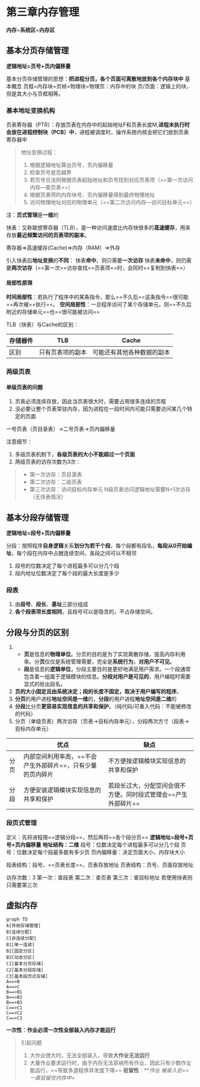 # 第三章内存管理
**内存**=**系统区**+**内存区**


## 基本分页存储管理

**逻辑地址=页号+页内偏移量**

基本分页存储管理的思想：**把进程分页，各个页面可离散地放到各个内存块中**
基本概念
页框=内存块=页帧=物理块=物理页：内存中的块
页/页面：逻辑上的块，但是其大小与页框相等。

### 基本地址变换机构
页表寄存器（PTR）：存放页表在内存中的起始地址F和页表长度M,**进程未执行时会放在进程控制块（PCB）中**，进程被调度时，操作系统内核会把它们放到页表寄存器中
> 地址变换过程：
> 1. 根据逻辑地址算出页号，页内偏移量
> 2. 检查页号是否越界
> 3. 若页号合法则根据页表起始地址和页号找到对应页表项（==第一次访问内存—查页表==）
> 4. 根据页表项的内存块号、页内偏移量得到最终物理地址
> 5. 访问物理地址对应的物理单元（==第二次访问内存—访问目标单元==）

注：**页式管理**是**一维**的

 快表：又称联想寄存器（TLB），是一种访问速度比内存快很多的**高速缓存**，用来存放**最近频繁访问的页表项的副本**。
 
寄存器=>高速缓存(Cache)=>内存（RAM）=>外存

引入快表后**地址变换**的**不同**：
快表**命中**，则只需要**一次访存**
快表**未命中**，则仍需要**两次访存**（==第一次==访存查找==页表项==时，会同时==复制到快表==）

#### 局部性原理
**时间局部性**：若执行了程序中的某条指令，那么==不久后==这条指令==很可能==再次被==执行==。
**空间局部性**：一旦程序访问了某个存储单元，则==不久后附近的存储单元==也==很可能被访问==


TLB（快表）与Cache的区别：

|存储器件|TLB|Cache|
|----|----|----|
|区别|只有页表项的副本|可能还有其他各种数据的副本|

### 两级页表
#### 单级页表的问题
1. 页表必须连续存放，因此当页表很大时，需要占用很多连续的页框
2. 没必要让整个页表常驻内存，因为进程在一段时间内可能只需要访问某几个特定的页面

一号页表（页目录表）->二号页表->页内偏移量

注意细节：
1. 多级页表机制下，**各级页表的大小不能超过一个页面**
2. 两级页表的访存次数为3次：
> - 第一次访存：页目录表
> - 第二次访存：二级页表
> - 第三次访存：访问目标内存单元
N级页表访问逻辑地址需要N+1次访存（无快表情况）

## 基本分段存储管理

**逻辑地址=段号+页内偏移量**

分段：按照程序**自身逻辑**关系**划分为若干个段**，每个段都有段名，**每段从0开始编址**，每个段在内存中占据连续空间，各段之间可以不相邻

1. 段号的位数决定了每个进程最多可以分几个段
2. 段内地址位数决定了每个段的最大长度是多少

### 段表
1. 由**段号**、**段长**、**基址**三部分组成
2. **各个段表项长度相同**，且段号可以是隐含的，不占存储空间。


## 分段与分页的区别
1. - **页**是信息的**物理单位**。分页的目的是为了实现离散存储，提高内存利用率。分**页**仅仅是系统管理需要，完全是**系统行为**，**对用户不可见**。
	- **段**是信息的**逻辑单位**，分段主要目的是更好地满足用户需求。一个段通常包含着一组属于逻辑模块的信息。**分段对用户是可见的**，用户编程时需要显式的给出段名。
2. **页的大小固定且由系统决定；段的长度不固定，取决于用户编写的程序**。
3. **分页**的用户进程**地址空间是一维**的，**分段**的用户进程**地址空间是二维**的
4. **分段**比分页**更容易实现信息的共享和保护**。（纯代码/可重入代码：不能被修改的代码）
5. 分页（单级页表）两次访存（页表->目标内存单元），分段两次方寸（段表->目标内存单元）

||优点|缺点|
|----|----|----|
|分页|内部空间利用率高，==不会产生外部碎片==，只有少量的页内碎片|不方便按逻辑模块实现信息的共享和保护|
|分段|方便安装逻辑模块实现信息的共享和保护|若段长过大，分配空间会很不方便。同时段式管理会==产生外部碎片==|

### 段页式管理

定义：先将进程按==逻辑分段==，然后再将==各个段分页==
**逻辑地址=段号+页号+页内偏移量**
**地址结构：二维**
段号：位数决定每个进程最多可以分几个段
页号：位数决定每个段最多能有多少页
页内偏移量：决定页面大小、内存块大小


段表结构：段号、==页表长度==、页表存放地址
页表结构：页号、页面存放地址


访存次数：3
第一次：查段表
第二次：查页表
第三次：查目标地址
若使用快表则只需要第三次

## 虚拟内存

```mermaid
graph TD
A[传统存储管理]
B[连续分配]
C[非连续分配]
B1[单一连续]
B2[固定分区]
B3[动态分区]
C1[基本分页存储]
C2[基本分段存储]
C3[基本段页式存储]
A==>B
A==>C
B==>B1
B==>B2
B==>B3
C==>C1
C==>C2
C==>C3
```

**一次性**：**作业必须一次性全部装入内存才能运行**
> 引起问题
> 1. 大作业很大时，无法全部装入，导致**大作业无法运行**
> 2. 大量作业要求运行时，由于内存无法容纳所有作业，因此只有少数作业能运行，==导致多道程序并发度下降==
**驻留性**：***作业 被装入后==一直驻留在内存中=*

<!--stackedit_data:
eyJkaXNjdXNzaW9ucyI6eyJaekdzMTFKdWQ3bmFyTGZBIjp7In
N0YXJ0IjoxOTgwLCJlbmQiOjE5ODQsInRleHQiOiLpobXooajp
lb/luqYifX0sImNvbW1lbnRzIjp7Im5lbjlhV3VYeHU0QlBYb0
giOnsiZGlzY3Vzc2lvbklkIjoiWnpHczExSnVkN25hckxmQSIs
InN1YiI6ImdoOjUzNTU4MTAwIiwidGV4dCI6IuWIhuauteeuoe
eQhuS4reS4uuauteihqOmVv+W6piIsImNyZWF0ZWQiOjE2Mzc4
MTMxNDI5NTB9fSwiaGlzdG9yeSI6WzE1NzcwMTU4MzgsMTk3MD
U2NDY2NCwtNzA2Nzk2MjIxLDE4NTczNzQ3NjYsMjMwNzA5NzU3
LDY2ODI0MzA1NiwtMTY2NTMwMjAzMiwxMDQwODU1MDkzLC0xNT
c3MjI5NDE3LDEwMDEwNzcyMTgsODc2MTQ3OTcwLDY2MzA5MDg2
OCwxNTU3MzU1Mzk0LC0xMjcyNjIzNTQwLDE1NDI3NjMzMjYsMj
A0NzA4ODkwMl19
-->